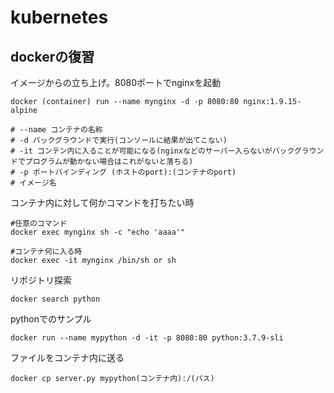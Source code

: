 # kubernetes


## dockerの復習

イメージからの立ち上げ。8080ポートでnginxを起動
```
docker (container) run --name mynginx -d -p 8080:80 nginx:1.9.15-alpine

# --name コンテナの名称
# -d バックグラウンドで実行(コンソールに結果が出てこない)
# -it コンテン内に入ることが可能になる(nginxなどのサーバー入らないがバックグラウンドでプログラムが動かない場合はこれがないと落ちる)
# -p ポートバインディング (ホストのport):(コンテナのport)
# イメージ名
```

コンテナ内に対して何かコマンドを打ちたい時
```
#任意のコマンド
docker exec mynginx sh -c "echo 'aaaa'"

#コンテナ何に入る時
docker exec -it mynginx /bin/sh or sh
```

リポジトリ探索
```
docker search python
```

pythonでのサンプル
```
docker run --name mypython -d -it -p 8080:80 python:3.7.9-sli
```

ファイルをコンテナ内に送る
```
docker cp server.py mypython(コンテナ内):/(パス)
```
